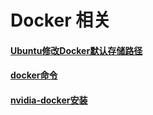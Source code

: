 # Docker 相关

#### [Ubuntu修改Docker默认存储路径](./%E4%BF%AE%E6%94%B9Docker%E9%BB%98%E8%AE%A4%E5%AD%98%E5%82%A8%E8%B7%AF%E5%BE%84.md)
#### [docker命令](./docker%E5%91%BD%E4%BB%A4.md)
#### [nvidia-docker安装](./nvidia-docker-install.txt)



